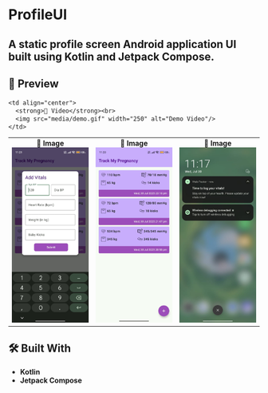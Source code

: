 # ProfileUI

A static profile screen Android application UI built using **Kotlin** and **Jetpack Compose**.
---

## 📸 Preview

<table>
  <tr>
    <td align="center">
      <strong>📸 Image</strong><br>
      <img src="media/image1.jpeg" width="250" alt="Screenshot"/>
    </td>
<td align="center">
      <strong>📸 Image</strong><br>
      <img src="media/image2.jpeg" width="250" alt="Screenshot"/>
    </td>
<td align="center">
      <strong>📸 Image</strong><br>
      <img src="media/notif.jpeg" width="250" alt="Screenshot"/>
    </td>

    <td align="center">
      <strong>🎥 Video</strong><br>
      <img src="media/demo.gif" width="250" alt="Demo Video"/>
    </td>
  </tr>
</table>

## 🛠️ Built With

- **Kotlin**
- **Jetpack Compose**
